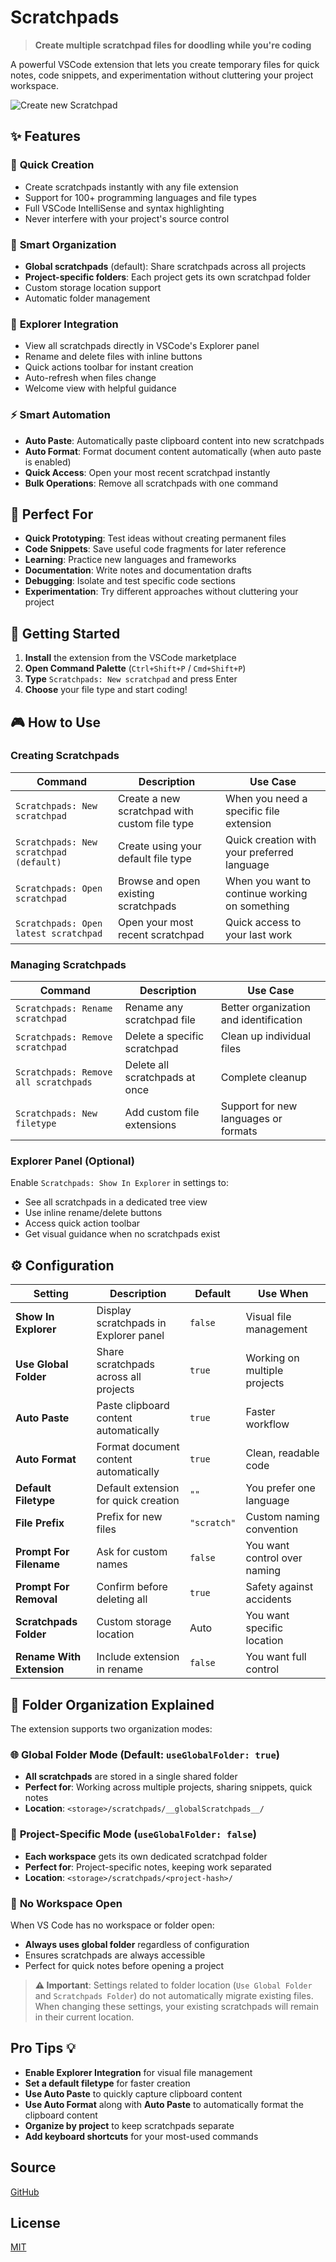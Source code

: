 # Scratchpads

> **Create multiple scratchpad files for doodling while you're coding**

A powerful VSCode extension that lets you create temporary files for quick notes, code snippets, and experimentation without cluttering your project workspace.

![Create new Scratchpad](https://raw.githubusercontent.com/buenon/scratchpads/master/images/scratchpad_new.gif)

## ✨ Features

### 🚀 **Quick Creation**

- Create scratchpads instantly with any file extension
- Support for 100+ programming languages and file types
- Full VSCode IntelliSense and syntax highlighting
- Never interfere with your project's source control

### 📁 **Smart Organization**

- **Global scratchpads** (default): Share scratchpads across all projects
- **Project-specific folders**: Each project gets its own scratchpad folder
- Custom storage location support
- Automatic folder management

### 🎯 **Explorer Integration**

- View all scratchpads directly in VSCode's Explorer panel
- Rename and delete files with inline buttons
- Quick actions toolbar for instant creation
- Auto-refresh when files change
- Welcome view with helpful guidance

### ⚡ **Smart Automation**

- **Auto Paste**: Automatically paste clipboard content into new scratchpads
- **Auto Format**: Format document content automatically (when auto paste is enabled)
- **Quick Access**: Open your most recent scratchpad instantly
- **Bulk Operations**: Remove all scratchpads with one command

## 🎯 Perfect For

- **Quick Prototyping**: Test ideas without creating permanent files
- **Code Snippets**: Save useful code fragments for later reference
- **Learning**: Practice new languages and frameworks
- **Documentation**: Write notes and documentation drafts
- **Debugging**: Isolate and test specific code sections
- **Experimentation**: Try different approaches without cluttering your project

## 🚀 Getting Started

1. **Install** the extension from the VSCode marketplace
2. **Open Command Palette** (`Ctrl+Shift+P` / `Cmd+Shift+P`)
3. **Type** `Scratchpads: New scratchpad` and press Enter
4. **Choose** your file type and start coding!

## 🎮 How to Use

### Creating Scratchpads

| Command                                 | Description                                   | Use Case                                       |
| --------------------------------------- | --------------------------------------------- | ---------------------------------------------- |
| `Scratchpads: New scratchpad`           | Create a new scratchpad with custom file type | When you need a specific file extension        |
| `Scratchpads: New scratchpad (default)` | Create using your default file type           | Quick creation with your preferred language    |
| `Scratchpads: Open scratchpad`          | Browse and open existing scratchpads          | When you want to continue working on something |
| `Scratchpads: Open latest scratchpad`   | Open your most recent scratchpad              | Quick access to your last work                 |

### Managing Scratchpads

| Command                               | Description                    | Use Case                               |
| ------------------------------------- | ------------------------------ | -------------------------------------- |
| `Scratchpads: Rename scratchpad`      | Rename any scratchpad file     | Better organization and identification |
| `Scratchpads: Remove scratchpad`      | Delete a specific scratchpad   | Clean up individual files              |
| `Scratchpads: Remove all scratchpads` | Delete all scratchpads at once | Complete cleanup                       |
| `Scratchpads: New filetype`           | Add custom file extensions     | Support for new languages or formats   |

### Explorer Panel (Optional)

Enable `Scratchpads: Show In Explorer` in settings to:

- See all scratchpads in a dedicated tree view
- Use inline rename/delete buttons
- Access quick action toolbar
- Get visual guidance when no scratchpads exist

## ⚙️ Configuration

| Setting                   | Description                           | Default     | Use When                     |
| ------------------------- | ------------------------------------- | ----------- | ---------------------------- |
| **Show In Explorer**      | Display scratchpads in Explorer panel | `false`     | Visual file management       |
| **Use Global Folder**     | Share scratchpads across all projects | `true`      | Working on multiple projects |
| **Auto Paste**            | Paste clipboard content automatically | `true`      | Faster workflow              |
| **Auto Format**           | Format document content automatically | `true`      | Clean, readable code         |
| **Default Filetype**      | Default extension for quick creation  | `""`        | You prefer one language      |
| **File Prefix**           | Prefix for new files                  | `"scratch"` | Custom naming convention     |
| **Prompt For Filename**   | Ask for custom names                  | `false`     | You want control over naming |
| **Prompt For Removal**    | Confirm before deleting all           | `true`      | Safety against accidents     |
| **Scratchpads Folder**    | Custom storage location               | Auto        | You want specific location   |
| **Rename With Extension** | Include extension in rename           | `false`     | You want full control        |

## 📂 **Folder Organization Explained**

The extension supports two organization modes:

### 🌐 **Global Folder Mode** (Default: `useGlobalFolder: true`)

- **All scratchpads** are stored in a single shared folder
- **Perfect for**: Working across multiple projects, sharing snippets, quick notes
- **Location**: `<storage>/scratchpads/__globalScratchpads__/`

### 📁 **Project-Specific Mode** (`useGlobalFolder: false`)

- **Each workspace** gets its own dedicated scratchpad folder
- **Perfect for**: Project-specific notes, keeping work separated
- **Location**: `<storage>/scratchpads/<project-hash>/`

### 🚫 **No Workspace Open**

When VS Code has no workspace or folder open:

- **Always uses global folder** regardless of configuration
- Ensures scratchpads are always accessible
- Perfect for quick notes before opening a project

> **⚠️ Important**: Settings related to folder location (`Use Global Folder` and `Scratchpads Folder`) do not automatically migrate existing files. When changing these settings, your existing scratchpads will remain in their current location.

## Pro Tips 💡

- **Enable Explorer Integration** for visual file management
- **Set a default filetype** for faster creation
- **Use Auto Paste** to quickly capture clipboard content
- **Use Auto Format** along with **Auto Paste** to automatically format the clipboard content
- **Organize by project** to keep scratchpads separate
- **Add keyboard shortcuts** for your most-used commands

## Source

[GitHub](https://github.com/buenon/scratchpads)

## License

[MIT](https://raw.githubusercontent.com/buenon/scratchpads/master/LICENSE)
